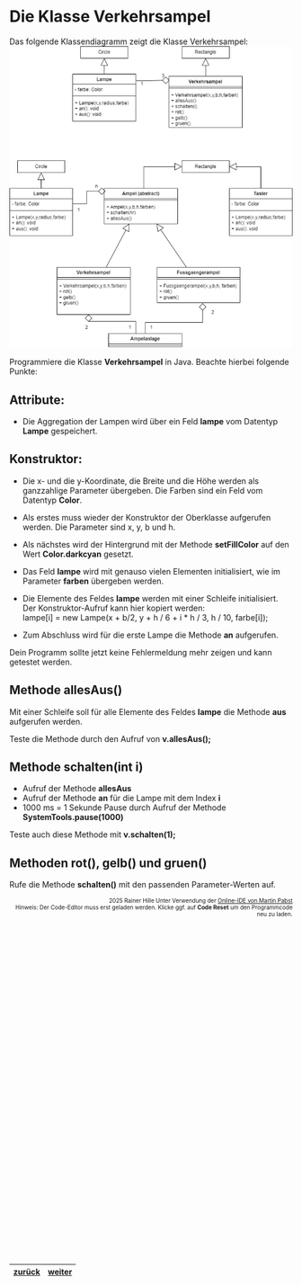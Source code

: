   <meta charset="utf-8" />
  <title>Informatik</title>
  <link rel="stylesheet" href="https://Hi2272.github.io/StyleMD.css">
 
 # Die Klasse Verkehrsampel
 Das folgende Klassendiagramm zeigt die Klasse Verkehrsampel:  
![alt text](KlassendiagrammVerkehrsampel.png)

Programmiere die Klasse **Verkehrsampel** in Java. Beachte hierbei folgende Punkte:  

## Attribute:
- Die Aggregation der Lampen wird über ein Feld **lampe** vom Datentyp **Lampe** gespeichert.
## Konstruktor:
- Die x- und die y-Koordinate, die Breite und die Höhe werden als ganzzahlige Parameter übergeben. Die Farben sind ein Feld vom Datentyp **Color**.
- Als erstes muss wieder der Konstruktor der Oberklasse aufgerufen werden. Die Parameter sind x, y, b und h. 
- Als nächstes wird der Hintergrund mit der Methode **setFillColor** auf den Wert **Color.darkcyan** gesetzt.
- Das Feld **lampe** wird mit genauso vielen Elementen initialisiert, wie im Parameter **farben** übergeben werden.
- Die Elemente des Feldes **lampe** werden mit einer Schleife initialisiert. Der Konstruktor-Aufruf kann hier kopiert werden:   
 lampe[i] = new Lampe(x + b/2, y + h / 6 + i * h / 3, h / 10, farbe[i]);

- Zum Abschluss wird für die erste Lampe die Methode **an** aufgerufen.

Dein Programm sollte jetzt keine Fehlermeldung mehr zeigen und kann getestet werden.

## Methode allesAus()
Mit einer Schleife soll für alle Elemente des Feldes **lampe** die Methode **aus** aufgerufen werden.

Teste die Methode durch den Aufruf von **v.allesAus();**
## Methode schalten(int i)
- Aufruf der Methode **allesAus**
- Aufruf der Methode **an** für die Lampe mit dem Index **i**
- 1000 ms = 1 Sekunde Pause durch Aufruf der Methode **SystemTools.pause(1000)**

Teste auch diese Methode mit **v.schalten(1);**   

## Methoden rot(), gelb() und gruen()
Rufe die Methode **schalten()** mit den passenden Parameter-Werten auf.

<div id="quelle" style="font-size: x-small; text-align: right;">
    2025 Rainer Hille  Unter Verwendung der  <a href='https://www.online-ide.de/'>Online-IDE von Martin Pabst</a><br>Hinweis: Der Code-Editor muss erst geladen werden. Klicke ggf. auf <b>Code Reset</b> um den Programmcode neu zu laden.

  </div>
  
  <section>
    <iframe
    srcdoc="<script>window.jo_doc = window.frameElement.textContent;</script><script src='https://Hi2272.github.io/include/js/includeide/includeIDE.js'></script>"
    width="100%" height="600" frameborder="0">
    {'id': 'Java', 'speed': 2000, 
    'withBottomPanel': true ,'withPCode': false ,'withConsole': true ,
    'withFileList': true ,'withErrorList': true}
    <script id="javaCode" type="plain/text" title="Lampe.java" src="Lampe.java"></script>
      <script id="javaCode" type="plain/text" title="Verkehrsampel.java" src="04VerkehrsampelLeer.java"></script>
  
   </iframe>
</section>

| [zurück](../index.html) | [weiter](../04Verkehrsampel.html) | 
| --- | ---- |
